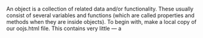 An object is a collection of related data and/or functionality.
These usually consist of several variables and functions (which are called properties and methods when they are inside objects).
To begin with, make a local copy of our oojs.html file.
This contains very little — a <script> element for us to write our source code into.
We'll use this as a basis for exploring basic object syntax.
hile working with this example you should have your developer tools JavaScript console open and ready to type in some commands.
